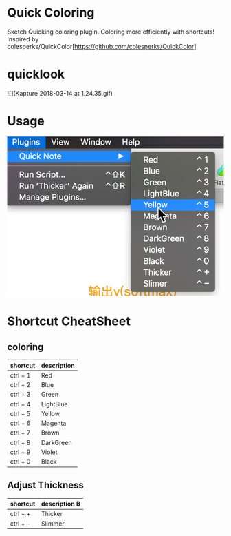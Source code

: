 # Quick Coloring

Sketch Quicking coloring plugin. Coloring more efficiently with shortcuts!
Inspired by colesperks/QuickColor[https://github.com/colesperks/QuickColor]

# quicklook

![](Kapture 2018-03-14 at 1.24.35.gif)

# Usage

![](source/2018-03-14-01-26-08.png)

# Shortcut CheatSheet

## coloring

| shortcut | description |
| -------- | ----------- |
| ctrl + 1 | Red         |
| ctrl + 2 | Blue        |
| ctrl + 3 | Green       |
| ctrl + 4 | LightBlue   |
| ctrl + 5 | Yellow      |
| ctrl + 6 | Magenta     |
| ctrl + 7 | Brown       |
| ctrl + 8 | DarkGreen   |
| ctrl + 9 | Violet      |
| ctrl + 0 | Black       |

## Adjust Thickness

| shortcut | description B |
| -------- | ------------- |
| ctrl + + | Thicker       |
| ctrl + - | Slimmer       |
